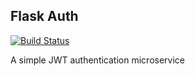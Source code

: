 ## Flask Auth
[![Build Status](https://travis-ci.com/djaney/flask-auth.svg?branch=master)](https://travis-ci.com/djaney/flask-auth)

A simple JWT authentication microservice